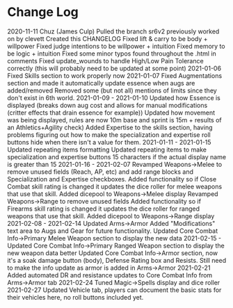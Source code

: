 Change Log
==============================================
2020-11-11 Chuz (James Culp)
	Pulled the branch sr6v2 previously worked on by clevett
	Created this CHANGELOG
	Fixed lift & carry to be body + willpower
	Fixed judge intentions to be willpower + intuition
	Fixed memory to be logic + intuition
	Fixed some minor typos found throughout the .html in comments
	Fixed update_wounds to handle High/Low Pain Tolerance correctly (this will probably need to be updated at some point)
2021-01-06
	Fixed Skills section to work properly now
2021-01-07
	Fixed Augmentations section and made it automatically update essence when augs are added/removed
	Removed some (but not all) mentions of limits since they don't exist in 6th world.
2021-01-09 - 2021-01-10
	Updated how Essence is displayed (breaks down aug cost and allows for manual modifications (critter effects that drain essence for example))
	Updated how movement was being displayed, rules are now 10m base and sprint is 15m + results of an Athletics+Agility check)
	Added Expertise to the skills section, having problems figuring out how to make the specialization and expertise roll buttons hide when there isn't a value for them.
2021-01-11 - 2021-01-15
	Updated repeating items formatting
	Updated repeating items to make specialization and expertise buttons 15 characters if the actual display name is greater than 15
2021-01-16 - 2021-02-07
	Revamped Weapons->Melee to remove unused fields (Reach, AP, etc) and add range blocks and Specialization and Expertise checkboxes.
	Added functionality so if Close Combat skill rating is changed it updates the dice roller for melee weapons that use that skill.
	Added dicepool to Weapons->Melee display
	Revamped Weapons->Range to remove unused fields
	Added functionality so if Firearms skill rating is changed it updates the dice roller for ranged weapons that use that skill.
	Added dicepool to Weapons->Range display
2021-02-08 - 2021-02-14
	Updated Arms->Armor
	Added "Modifications" text area to Augs and Gear for future functionality.
	Updated Core Combat Info->Primary Melee Weapon section to display the new data
2021-02-15 - 
	Updated Core Combat Info->Primary Ranged Weapon section to display the new weapon data better
	Updated Core Combat Info->Armor section, now it's a soak damage button (body), Defense Rating box and Resists.  Still need to make the info update as armor is added in Arms->Armor
2021-02-21
	Added automated DR and resistance updates to Core Combat Info from Arms->Armor tab
2021-02-24
	Tuned Magic->Spells display and dice roller
2021-02-27
	Updated Vehicle tab, players can document the basic stats for their vehicles here, no roll buttons included yet.
	
	


